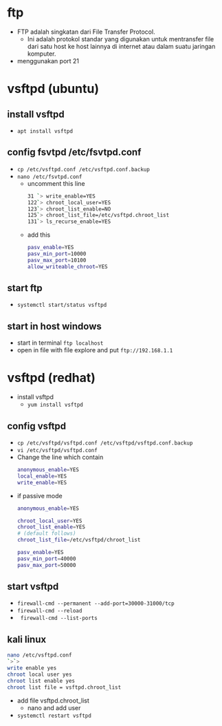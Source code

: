 # ftp
- FTP adalah singkatan dari File Transfer Protocol. 
  - Ini adalah protokol standar yang digunakan untuk mentransfer file dari satu host ke host lainnya di internet atau dalam suatu jaringan komputer.
- menggunakan port 21

# vsftpd (ubuntu)
## install vsftpd
- ```apt install vsftpd```

## config fsvtpd /etc/fsvtpd.conf
- ```cp /etc/vsftpd.conf /etc/vsftpd.conf.backup```
- ```nano /etc/fsvtpd.conf```
  - uncomment this line
    ```bash
    31 `> write_enable=YES
    122`> chroot_local_user=YES
    123`> chroot_list_enable=NO
    125`> chroot_list_file=/etc/vsftpd.chroot_list
    131`> ls_recurse_enable=YES
    ```
  - add this
    ```bash
    pasv_enable=YES
    pasv_min_port=10000
    pasv_max_port=10100
    allow_writeable_chroot=YES
    ```

## start ftp
- ```systemctl start/status vsftpd```

## start in host windows
- start in terminal ```ftp localhost```
- open in file with file explore and put ```ftp://192.168.1.1```

# vsftpd (redhat)
- install vsftpd
  - ```yum install vsftpd```

## config vsftpd
- ```cp /etc/vsftpd/vsftpd.conf /etc/vsftpd/vsftpd.conf.backup```
- ```vi /etc/vsftpd/vsftpd.conf```
- Change the line which contain
  ```bash
  anonymous_enable=YES
  local_enable=YES
  write_enable=YES
  ```
- if passive mode
  ```bash
  anonymous_enable=YES

  chroot_local_user=YES
  chroot_list_enable=YES
  # (default follows)
  chroot_list_file=/etc/vsftpd/chroot_list

  pasv_enable=YES
  pasv_min_port=40000
  pasv_max_port=50000
  ```

## start vsftpd
  - ```firewall-cmd --permanent --add-port=30000-31000/tcp```
  - ```firewall-cmd --reload```
  - ``` firewall-cmd --list-ports```

## kali linux
```bash
nano /etc/vsftpd.conf
`>`>
write enable yes
chroot local user yes
chroot list enable yes
chroot list file = vsftpd.chroot_list
```

- add file vsftpd.chroot_list
  - nano and add user
- ```systemctl restart vsftpd```
